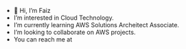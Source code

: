 - 👋 Hi, I’m Faiz
-  I’m interested in Cloud Technology.
-  I’m currently learning AWS Solutions Archeitect Associate.
-  I’m looking to collaborate on AWS projects.
-  You can reach me at 

<!---
fsyed-github/fsyed-github is a ✨ special ✨ repository because its `README.md` (this file) appears on your GitHub profile.
You can click the Preview link to take a look at your changes.
--->
